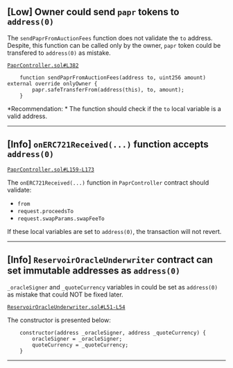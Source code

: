 ## [Low] Owner could send `papr` tokens to `address(0)`

The `sendPaprFromAuctionFees` function does not validate the `to` address. Despite, this function can be called only by the owner, `papr` token could be transfered to `address(0)` as mistake. 

[`PaprController.sol#L382`](https://github.com/with-backed/papr/blob/9528f2711ff0c1522076b9f93fba13f88d5bd5e6/src/PaprController.sol#L382)

```solidity
    function sendPaprFromAuctionFees(address to, uint256 amount) external override onlyOwner {
        papr.safeTransferFrom(address(this), to, amount);
    }
```
*Recommendation: * The function should check if the `to` local variable is a valid address.

---
## [Info] `onERC721Received(...)` function accepts `address(0)` 

[`PaprController.sol#L159-L173`](https://github.com/with-backed/papr/blob/9528f2711ff0c1522076b9f93fba13f88d5bd5e6/src/PaprController.sol#L159-L173)

The `onERC721Received(...)` function in `PaprController` contract should validate: 
- `from` 
- `request.proceedsTo`
- `request.swapParams.swapFeeTo`

If these local variables are set to `address(0)`, the transaction will not revert.

---
## [Info] `ReservoirOracleUnderwriter` contract can set immutable addresses as `address(0)` 

 `_oracleSigner` and  `_quoteCurrency` variables in  could be set as `address(0)` as mistake that could NOT be fixed later.

[`ReservoirOracleUnderwriter.sol#L51-L54`](https://github.com/with-backed/papr/blob/9528f2711ff0c1522076b9f93fba13f88d5bd5e6/src/ReservoirOracleUnderwriter.sol#L51-L54)

The constructor is presented below:

```solidity
    constructor(address _oracleSigner, address _quoteCurrency) {
        oracleSigner = _oracleSigner;
        quoteCurrency = _quoteCurrency;
    }
```

---